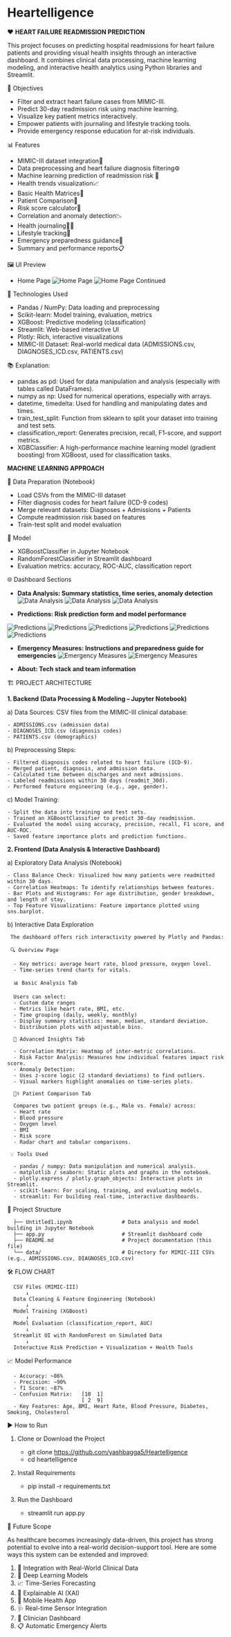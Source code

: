 # Heartelligence
❤️ **HEART FAILURE READMISSION PREDICTION** 


This project focuses on predicting hospital readmissions for heart failure patients and providing visual health insights through an interactive dashboard. It combines clinical data processing, machine learning modeling, and interactive health analytics using Python libraries and Streamlit.


🎯 Objectives
- Filter and extract heart failure cases from MIMIC-III.
- Predict 30-day readmission risk using machine learning.
- Visualize key patient metrics interactively.
- Empower patients with journaling and lifestyle tracking tools.
- Provide emergency response education for at-risk individuals.


📊 Features


- MIMIC-III dataset integration📁 
- Data preprocessing and heart failure diagnosis filtering⚙️ 
- Machine learning prediction of readmission risk 🤖 
- Health trends visualization📈
- Basic Health Matrices🔬
- Patient Comparison🥼
- Risk score calculator🧠 
- Correlation and anomaly detection📉 
- Health journaling👨‍⚕️
- Lifestyle tracking🧾 
- Emergency preparedness guidance🚨 
- Summary and performance reports📋 

🖼️ UI Preview

- Home Page
![Home Page](https://github.com/yashbagga5/Heartelligence/blob/c1622f530c440668295e4717d6f73cf2dd9dba93/Home%20page%201.jpg)
![Home Page Continued](https://github.com/yashbagga5/Heartelligence/blob/cb64642c703c145fdc19232c78c5c2a6beb3c045/Home%20Page%202.jpg)


🧪 Technologies Used

- Pandas / NumPy:	Data loading and preprocessing
- Scikit-learn:	Model training, evaluation, metrics
- XGBoost:	Predictive modeling (classification)
- Streamlit:	Web-based interactive UI
- Plotly:	Rich, interactive visualizations
- MIMIC-III Dataset:	Real-world medical data (ADMISSIONS.csv, DIAGNOSES_ICD.csv, PATIENTS.csv)


📚 Explanation:

- pandas as pd: Used for data manipulation and analysis (especially with tables called DataFrames).
- numpy as np: Used for numerical operations, especially with arrays.
- datetime, timedelta: Used for handling and manipulating dates and times.
- train_test_split: Function from sklearn to split your dataset into training and test sets.
- classification_report: Generates precision, recall, F1-score, and support metrics.
- XGBClassifier: A high-performance machine learning model (gradient boosting) from XGBoost, used for classification tasks.

**MACHINE LEARNING APPROACH** 


📁 Data Preparation (Notebook)

- Load CSVs from the MIMIC-III dataset
- Filter diagnosis codes for heart failure (ICD-9 codes)
- Merge relevant datasets: Diagnoses + Admissions + Patients
- Compute readmission risk based on features
- Train-test split and model evaluation

🤖 Model

- XGBoostClassifier in Jupyter Notebook
- RandomForestClassifier in Streamlit dashboard
- Evaluation metrics: accuracy, ROC-AUC, classification report

🌐 Dashboard Sections

- **Data Analysis:	Summary statistics, time series, anomaly detection**
![Data Analysis](https://github.com/yashbagga5/Heartelligence/blob/1a36e302f532b9381e3e1b51856b325a3939c6da/Data%20Analysis%20(Basic%20Analysis).jpg)
![Data Analysis](https://github.com/yashbagga5/Heartelligence/blob/1a36e302f532b9381e3e1b51856b325a3939c6da/Data%20Analysis%20(Advanced%20Insights).jpg)
![Data Analysis](https://github.com/yashbagga5/Heartelligence/blob/1a36e302f532b9381e3e1b51856b325a3939c6da/Data%20Analysis%20(patient%20Comparison).jpg)


- **Predictions:	Risk prediction form and model performance**

![Predictions](https://github.com/yashbagga5/Heartelligence/blob/305302866d78d50b7edc7ef0ef306472c8cb2c19/Prediction%20(Quick%20Assement).jpg)
![Predictions](https://github.com/yashbagga5/Heartelligence/blob/305302866d78d50b7edc7ef0ef306472c8cb2c19/Prediction%20(Quick%20Assement)%202.jpg)
![Predictions](https://github.com/yashbagga5/Heartelligence/blob/305302866d78d50b7edc7ef0ef306472c8cb2c19/Prediction%20(Detailed%20Analysis)%20.jpg)
![Predictions](https://github.com/yashbagga5/Heartelligence/blob/305302866d78d50b7edc7ef0ef306472c8cb2c19/Prediction%20(Hiatorical%20Trends)%20.jpg)
![Predictions](https://github.com/yashbagga5/Heartelligence/blob/305302866d78d50b7edc7ef0ef306472c8cb2c19/Prediction%20(Health%20Journal).jpg)
![Predictions](https://github.com/yashbagga5/Heartelligence/blob/305302866d78d50b7edc7ef0ef306472c8cb2c19/Prediction%20(Lifstyle%20guide).jpg)


- **Emergency Measures:	Instructions and preparedness guide for emergencies**
![Emergency Measures](https://github.com/yashbagga5/Heartelligence/blob/ccb72e1b3aa49ab6ee5e311495da0a9cc7941c28/Emergency%20measures.jpg)
![Emergency Measures](https://github.com/yashbagga5/Heartelligence/blob/ccb72e1b3aa49ab6ee5e311495da0a9cc7941c28/Emergenncy%20guide%20(Quick%20Response%20guide).jpg)

- **About:	Tech stack and team information**

🏗️ PROJECT ARCHITECTURE

**1. Backend (Data Processing & Modeling – Jupyter Notebook)**
   
  a) Data Sources: CSV files from the MIMIC-III clinical database:
  
    - ADMISSIONS.csv (admission data)
    - DIAGNOSES_ICD.csv (diagnosis codes)
    - PATIENTS.csv (demographics)

  b) Preprocessing Steps:
  
    - Filtered diagnosis codes related to heart failure (ICD-9).
    - Merged patient, diagnosis, and admission data.
    - Calculated time between discharges and next admissions.
    - Labeled readmissions within 30 days (readmit_30d).
    - Performed feature engineering (e.g., age, gender).

  c) Model Training:
  
    - Split the data into training and test sets.
    - Trained an XGBoostClassifier to predict 30-day readmission.
    - Evaluated the model using accuracy, precision, recall, F1 score, and AUC-ROC.
    - Saved feature importance plots and prediction functions.

**2. Frontend (Data Analysis & Interactive Dashboard)**
   
  a) Exploratory Data Analysis (Notebook)
  
    - Class Balance Check: Visualized how many patients were readmitted within 30 days.
    - Correlation Heatmaps: To identify relationships between features.    
    - Bar Plots and Histograms: For age distribution, gender breakdown, and length of stay.
    - Top Feature Visualizations: Feature importance plotted using sns.barplot.

   b) Interactive Data Exploration
   
     The dashboard offers rich interactivity powered by Plotly and Pandas:

     🔍 Overview Page
     
      - Key metrics: average heart rate, blood pressure, oxygen level.
      - Time-series trend charts for vitals.

      📊 Basic Analysis Tab
      
      Users can select:
      - Custom date ranges
      - Metrics like heart rate, BMI, etc.
      - Time grouping (daily, weekly, monthly)
      - Display summary statistics: mean, median, standard deviation.
      - Distribution plots with adjustable bins.

      🧠 Advanced Insights Tab
      
      - Correlation Matrix: Heatmap of inter-metric correlations.
      - Risk Factor Analysis: Measures how individual features impact risk score.
      - Anomaly Detection:
      - Uses z-score logic (2 standard deviations) to find outliers.
      - Visual markers highlight anomalies on time-series plots.

      🧑‍⚕️ Patient Comparison Tab
      
      Compares two patient groups (e.g., Male vs. Female) across:
      - Heart rate
      - Blood pressure
      - Oxygen level
      - BMI
      - Risk score
      - Radar chart and tabular comparisons.

     💡 Tools Used
     
      - pandas / numpy: Data manipulation and numerical analysis.
      - matplotlib / seaborn: Static plots and graphs in the notebook.
      - plotly.express / plotly.graph_objects: Interactive plots in Streamlit.
      - scikit-learn: For scaling, training, and evaluating models.
      - streamlit: For building real-time, interactive dashboards.

📂 Project Structure
      
      ├── Untitled1.ipynb                # Data analysis and model building in Jupyter Notebook
      ├── app.py                         # Streamlit dashboard code
      ├── README.md                      # Project documentation (this file)
      └── data/                          # Directory for MIMIC-III CSVs (e.g., ADMISSIONS.csv, DIAGNOSES_ICD.csv)


🛠️ FLOW CHART
      
      CSV Files (MIMIC-III) 
          ↓
      Data Cleaning & Feature Engineering (Notebook)
          ↓
      Model Training (XGBoost)
          ↓
      Model Evaluation (classification_report, AUC)
          ↓
      Streamlit UI with RandomForest on Simulated Data
          ↓
      Interactive Risk Prediction + Visualization + Health Tools


📈 Model Performance

      - Accuracy: ~86%
      - Precision: ~90%
      - f1 Score: ~87%
      - Confusion Matrix:   [10  1]
                            [ 2  9]
      - Key Features: Age, BMI, Heart Rate, Blood Pressure, Diabetes, Smoking, Cholesterol

▶️ How to Run

1. Clone or Download the Project
    - git clone https://github.com/yashbagga5/Heartelligence
    - cd heartelligence
   
2. Install Requirements
   - pip install -r requirements.txt
   
3. Run the Dashboard
   - streamlit run app.py


🚀 Future Scope

As healthcare becomes increasingly data-driven, this project has strong potential to evolve into a real-world decision-support tool. Here are some ways this system can be extended and improved:

1. 🔬 Integration with Real-World Clinical Data
2. 🧠 Deep Learning Models
3. 📈 Time-Series Forecasting
4. 🧪 Explainable AI (XAI)
5. 📱 Mobile Health App
6. 🩺 Real-time Sensor Integration
7. 🏥 Clinician Dashboard
8. 📋 Automatic Emergency Alerts

